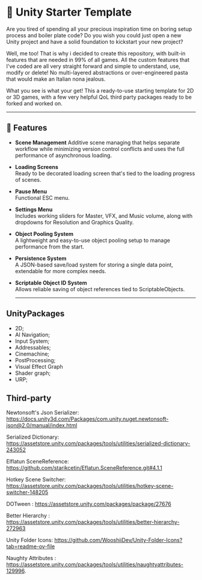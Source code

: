 # 🚀 Unity Starter Template 

Are you tired of spending all your precious inspiration time on boring setup process and boiler plate code? 
Do you wish you could just open a new Unity project and have a solid foundation to kickstart your new project?

Well, me too! That is why i decided to create this repository, with built-in features that are needed in 99% of all games.
All the custom features that I've coded are all very straight forward and simple to understand, use, modify or delete!
No multi-layered abstractions or over-engineered pasta that would make an Italian nona jealous. 

What you see is what your get!
This a ready-to-use starting template for 2D or 3D games, with a few very helpful QoL third party packages ready to be forked and worked on.

---

## 🧰 Features

- **Scene Management**
  Additive scene managing that helps separate workflow while minimizing version control conflicts and uses the full performance of asynchronous loading.

- **Loading Screens**  
  Ready to be decorated loading screen that's tied to the loading progress of scenes.

- **Pause Menu**  
  Functional ESC menu.

- **Settings Menu**  
  Includes working sliders for Master, VFX, and Music volume, along with dropdowns for Resolution and Graphics Quality.

- **Object Pooling System**  
  A lightweight and easy-to-use object pooling setup to manage performance from the start.

- **Persistence System**  
  A JSON-based save/load system for storing a single data point, extendable for more complex needs.

- **Scriptable Object ID System**  
  Allows reliable saving of object references tied to ScriptableObjects.

  ---
## UnityPackages

- 2D;
- AI Navigation;
- Input System;
- Addressables;
- Cinemachine;
- PostProcessing;
- Visual Effect Graph
- Shader graph;
- URP;

## Third-party

Newtonsoft's Json Serializer: https://docs.unity3d.com/Packages/com.unity.nuget.newtonsoft-json@2.0/manual/index.html

Serialized Dictionary: https://assetstore.unity.com/packages/tools/utilities/serialized-dictionary-243052

Elflatun SceneReference: https://github.com/starikcetin/Eflatun.SceneReference.git#4.1.1

Hotkey Scene Switcher: https://assetstore.unity.com/packages/tools/utilities/hotkey-scene-switcher-148205

DOTween : https://assetstore.unity.com/packages/package/27676

Better Hierarchy : https://assetstore.unity.com/packages/tools/utilities/better-hierarchy-272963

Unity Folder Icons: https://github.com/WooshiiDev/Unity-Folder-Icons?tab=readme-ov-file

Naughty Attributes : https://assetstore.unity.com/packages/tools/utilities/naughtyattributes-129996.




  
